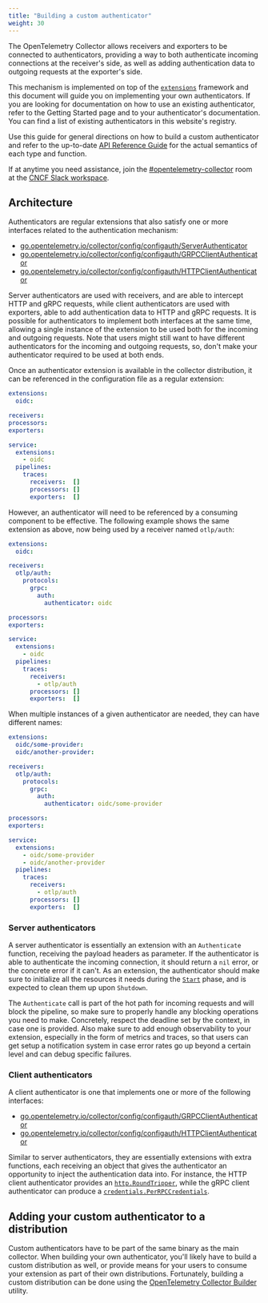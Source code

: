 ```yaml
---
title: "Building a custom authenticator"
weight: 30
---
```


The OpenTelemetry Collector allows receivers and exporters to be connected to authenticators, providing a way to both authenticate incoming connections at the receiver's side, as well as adding authentication data to outgoing requests at the exporter's side.

This mechanism is implemented on top of the [`extensions`](https://pkg.go.dev/go.opentelemetry.io/collector/component#Extension) framework and this document will guide you on implementing your own authenticators. If you are looking for documentation on how to use an existing authenticator, refer to the Getting Started page and to your authenticator's documentation. You can find a list of existing authenticators in this website's registry.

Use this guide for general directions on how to build a custom authenticator and refer to the up-to-date [API Reference Guide](https://pkg.go.dev/go.opentelemetry.io/collector/config/configauth) for the actual semantics of each type and function.

If at anytime you need assistance, join the [#opentelemetry-collector](https://cloud-native.slack.com/archives/C01N6P7KR6W) room at the [CNCF Slack workspace](https://slack.cncf.io).

## Architecture

Authenticators are regular extensions that also satisfy one or more interfaces related to the authentication mechanism:

- [go.opentelemetry.io/collector/config/configauth/ServerAuthenticator](https://pkg.go.dev/go.opentelemetry.io/collector/config/configauth#ServerAuthenticator)
- [go.opentelemetry.io/collector/config/configauth/GRPCClientAuthenticator](https://pkg.go.dev/go.opentelemetry.io/collector/config/configauth#GRPCClientAuthenticator)
- [go.opentelemetry.io/collector/config/configauth/HTTPClientAuthenticator](https://pkg.go.dev/go.opentelemetry.io/collector/config/configauth#HTTPClientAuthenticator)

Server authenticators are used with receivers, and are able to intercept HTTP and gRPC requests, while client authenticators are used with exporters, able to add authentication data to HTTP and gRPC requests. It is possible for authenticators to implement both interfaces at the same time, allowing a single instance of the extension to be used both for the incoming and outgoing requests. Note that users might still want to have different authenticators for the incoming and outgoing requests, so, don't make your authenticator required to be used at both ends.

Once an authenticator extension is available in the collector distribution, it can be referenced in the configuration file as a regular extension:

```yaml
extensions:
  oidc:

receivers:
processors:
exporters:

service:
  extensions:
    - oidc
  pipelines:
    traces:
      receivers:  []
      processors: []
      exporters:  []
```

However, an authenticator will need to be referenced by a consuming component to be effective. The following example shows the same extension as above, now being used by a receiver named `otlp/auth`:

```yaml
extensions:
  oidc:

receivers:
  otlp/auth:
    protocols:
      grpc:
        auth:
          authenticator: oidc

processors:
exporters:

service:
  extensions:
    - oidc
  pipelines:
    traces:
      receivers:
        - otlp/auth
      processors: []
      exporters:  []
```

When multiple instances of a given authenticator are needed, they can have different names:

```yaml
extensions:
  oidc/some-provider:
  oidc/another-provider:

receivers:
  otlp/auth:
    protocols:
      grpc:
        auth:
          authenticator: oidc/some-provider

processors:
exporters:

service:
  extensions:
    - oidc/some-provider
    - oidc/another-provider
  pipelines:
    traces:
      receivers:
        - otlp/auth
      processors: []
      exporters:  []
```

### Server authenticators

A server authenticator is essentially an extension with an `Authenticate` function, receiving the payload headers as parameter. If the authenticator is able to authenticate the incoming connection, it should return a `nil` error, or the concrete error if it can't. As an extension, the authenticator should make sure to initialize all the resources it needs during the [`Start`](https://pkg.go.dev/go.opentelemetry.io/collector/component#Component) phase, and is expected to clean them up upon `Shutdown`.

The `Authenticate` call is part of the hot path for incoming requests and will block the pipeline, so make sure to properly handle any blocking operations you need to make. Concretely, respect the deadline set by the context, in case one is provided. Also make sure to add enough observability to your extension, especially in the form of metrics and traces, so that users can get setup a notification system in case error rates go up beyond a certain level and can debug specific failures.

### Client authenticators

A client authenticator is one that implements one or more of the following interfaces:

- [go.opentelemetry.io/collector/config/configauth/GRPCClientAuthenticator](https://pkg.go.dev/go.opentelemetry.io/collector/config/configauth#GRPCClientAuthenticator)
- [go.opentelemetry.io/collector/config/configauth/HTTPClientAuthenticator](https://pkg.go.dev/go.opentelemetry.io/collector/config/configauth#HTTPClientAuthenticator)

Similar to server authenticators, they are essentially extensions with extra functions, each receiving an object that gives the authenticator an opportunity to inject the authentication data into. For instance, the HTTP client authenticator provides an [`http.RoundTripper`](https://pkg.go.dev/net/http#RoundTripper), while the gRPC client authenticator can produce a [`credentials.PerRPCCredentials`](https://pkg.go.dev/google.golang.org/grpc/credentials#PerRPCCredentials).

## Adding your custom authenticator to a distribution

Custom authenticators have to be part of the same binary as the main collector. When building your own authenticator, you'll likely have to build a custom distribution as well, or provide means for your users to consume your extension as part of their own distributions. Fortunately, building a custom distribution can be done using the [OpenTelemetry Collector Builder](https://github.com/open-telemetry/opentelemetry-collector-builder) utility.
